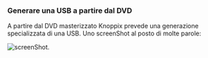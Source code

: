 ### Generare una USB a partire dal DVD

A partire dal DVD masterizzato Knoppix prevede una generazione
specializzata di una USB. Uno screenShot al posto di molte parole:

![screenShot](https://raw.github.com/sdoro/netkit-livecd/master/tips/img/flash.png).

